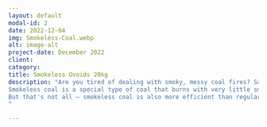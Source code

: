 ```yaml
---
layout: default
modal-id: 2
date: 2022-12-04
img: Smokeless-Coal.webp
alt: image-alt
project-date: December 2022
client: 
category: 
title: Smokeless Ovoids 20kg
description: "Are you tired of dealing with smoky, messy coal fires? Say goodbye to the hassle and hello to convenient, clean-burning smokeless coal!
Smokeless coal is a special type of coal that burns with very little smoke, making it an ideal option for anyone who wants to enjoy the warmth and ambiance of a coal fire without the inconvenience of dealing with smoke and soot. With smokeless coal, you can enjoy a cozy, comfortable fire without the headaches of a traditional coal fire.
But that's not all – smokeless coal is also more efficient than regular coal. It burns hotter and longer, so you can get more heat from less coal. This means you'll save money on fuel costs, and you'll also be doing your part to reduce your carbon footprint.
"

---
```

